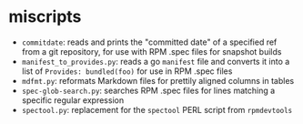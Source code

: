 # miscripts

- `commitdate`: reads and prints the "committed date" of a specified ref from a
  git repository, for use with RPM .spec files for snapshot builds
- `manifest_to_provides.py`: reads a go `manifest` file and converts it into a
  list of `Provides: bundled(foo)` for use in RPM .spec files
- `mdfmt.py`: reformats Markdown files for prettily aligned columns in tables
- `spec-glob-search.py`: searches RPM .spec files for lines matching a specific
  regular expression
- `spectool.py`: replacement for the `spectool` PERL script from `rpmdevtools`


